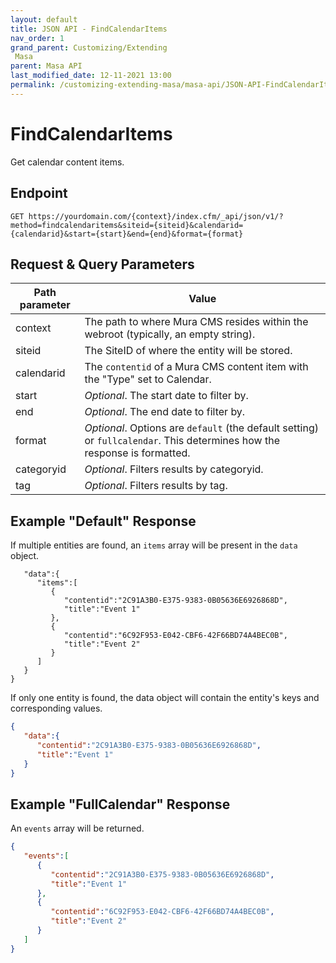 ```yaml
---
layout: default
title: JSON API - FindCalendarItems
nav_order: 1
grand_parent: Customizing/Extending
 Masa
parent: Masa API
last_modified_date: 12-11-2021 13:00
permalink: /customizing-extending-masa/masa-api/JSON-API-FindCalendarItems/
---
```


# FindCalendarItems
Get calendar content items.

## Endpoint
```
GET https://yourdomain.com/{context}/index.cfm/_api/json/v1/?method=findcalendaritems&siteid={siteid}&calendarid={calendarid}&start={start}&end={end}&format={format}
```

## Request & Query Parameters

| Path parameter | Value                                                                                                                     |
| -------------- | ------------------------------------------------------------------------------------------------------------------------- |
| context        | The path to where Mura CMS resides within the webroot (typically, an empty string).                                       |
| siteid         | The SiteID of where the entity will be stored.                                                                            |
| calendarid     | The `contentid` of a Mura CMS content item with the "Type" set to Calendar.                                               |
| start          | _Optional_. The start date to filter by.                                                                                  |
| end            | _Optional_. The end date to filter by.                                                                                    |
| format         | _Optional_. Options are `default` (the default setting) or `fullcalendar`. This determines how the response is formatted. |
| categoryid     | _Optional_. Filters results by categoryid.                                                                                |
| tag            | _Optional_. Filters results by tag.                                                                                       |


## Example "Default" Response
If multiple entities are found, an `items` array will be present in the `data` object.
```json{
   "data":{
      "items":[
         {
            "contentid":"2C91A3B0-E375-9383-0B05636E6926868D",
            "title":"Event 1"
         },
         {
            "contentid":"6C92F953-E042-CBF6-42F66BD74A4BEC0B",
            "title":"Event 2"
         }
      ]
   }
}
```

If only one entity is found, the data object will contain the entity's keys and corresponding values.
```json
{
   "data":{
      "contentid":"2C91A3B0-E375-9383-0B05636E6926868D",
      "title":"Event 1"      
   }
}
```

## Example "FullCalendar" Response
An `events` array will be returned.

```json
{
   "events":[
      {
         "contentid":"2C91A3B0-E375-9383-0B05636E6926868D",
         "title":"Event 1"
      },
      {
         "contentid":"6C92F953-E042-CBF6-42F66BD74A4BEC0B",
         "title":"Event 2"
      }
   ]
}
```